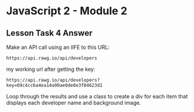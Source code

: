 # JavaScript 2 - Module 2

## Lesson Task 4 Answer

Make an API call using an IIFE to this URL:

```
https://api.rawg.io/api/developers
```

my working url after getting the key:

```
https://api.rawg.io/api/developers?key=69c4cc6a4ea14a90ae0de0e3f84623d1
```

Loop through the results and use a class to create a div for each item that displays each developer name and background image.